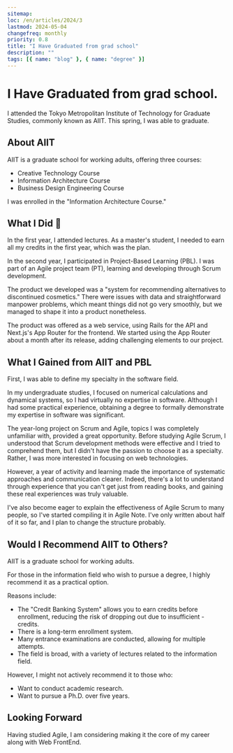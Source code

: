 ```yaml
---
sitemap:
loc: /en/articles/2024/3
lastmod: 2024-05-04
changefreq: monthly
priority: 0.8
title: "I Have Graduated from grad school"
description: ""
tags: [{ name: "blog" }, { name: "degree" }]
---
```


# I Have Graduated from grad school.
I attended the Tokyo Metropolitan Institute of Technology for Graduate Studies, commonly known as AIIT. This spring, I was able to graduate.

## About AIIT
AIIT is a graduate school for working adults, offering three courses:

- Creative Technology Course
- Information Architecture Course
- Business Design Engineering Course

I was enrolled in the "Information Architecture Course."

## What I Did :thinking:
In the first year, I attended lectures. As a master's student, I needed to earn all my credits in the first year, which was the plan.

In the second year, I participated in Project-Based Learning (PBL). I was part of an Agile project team (PT), learning and developing through Scrum development.

The product we developed was a "system for recommending alternatives to discontinued cosmetics." There were issues with data and straightforward manpower problems, which meant things did not go very smoothly, but we managed to shape it into a product nonetheless.

The product was offered as a web service, using Rails for the API and Next.js's App Router for the frontend. We started using the App Router about a month after its release, adding challenging elements to our project.

## What I Gained from AIIT and PBL
First, I was able to define my specialty in the software field.

In my undergraduate studies, I focused on numerical calculations and dynamical systems, so I had virtually no expertise in software. Although I had some practical experience, obtaining a degree to formally demonstrate my expertise in software was significant.

The year-long project on Scrum and Agile, topics I was completely unfamiliar with, provided a great opportunity. Before studying Agile Scrum, I understood that Scrum development methods were effective and I tried to comprehend them, but I didn't have the passion to choose it as a specialty. Rather, I was more interested in focusing on web technologies.

However, a year of activity and learning made the importance of systematic approaches and communication clearer. Indeed, there's a lot to understand through experience that you can't get just from reading books, and gaining these real experiences was truly valuable.

I've also become eager to explain the effectiveness of Agile Scrum to many people, so I've started compiling it in Agile Note. I've only written about half of it so far, and I plan to change the structure probably.

## Would I Recommend AIIT to Others?
AIIT is a graduate school for working adults.

For those in the information field who wish to pursue a degree, I highly recommend it as a practical option.

Reasons include:

- The "Credit Banking System" allows you to earn credits before enrollment, reducing the risk of dropping out due to insufficient - credits.
- There is a long-term enrollment system.
- Many entrance examinations are conducted, allowing for multiple attempts.
- The field is broad, with a variety of lectures related to the information field.

However, I might not actively recommend it to those who:

- Want to conduct academic research.
- Want to pursue a Ph.D. over five years.
## Looking Forward
Having studied Agile, I am considering making it the core of my career along with Web FrontEnd.